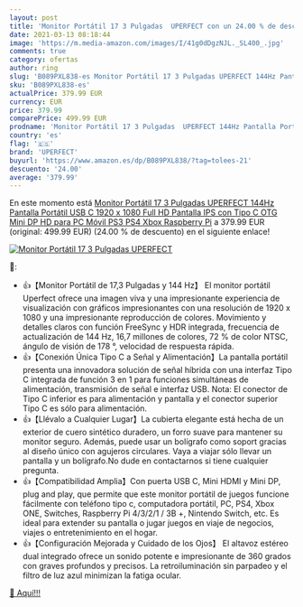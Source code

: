 ```yaml
---
layout: post
title: 'Monitor Portátil 17 3 Pulgadas  UPERFECT con un 24.00 % de descuento'
date: 2021-03-13 08:18:44
image: 'https://m.media-amazon.com/images/I/41g0dDgzNJL._SL400_.jpg'
comments: true
category: ofertas
author: ring
slug: 'B089PXL838-es Monitor Portátil 17 3 Pulgadas UPERFECT 144Hz Pantalla...'
sku: 'B089PXL838-es'
actualPrice: 379.99 EUR
currency: EUR
price: 379.99
comparePrice: 499.99 EUR
prodname: 'Monitor Portátil 17 3 Pulgadas  UPERFECT 144Hz Pantalla Portátil USB C 1920 x 1080 Full HD Pantalla IPS con Tipo C  OTG  Mini DP HD para PC  Móvil  PS3  PS4  Xbox Raspberry Pi'
country: 'es'
flag: '🇪🇸'
brand: 'UPERFECT'
buyurl: 'https://www.amazon.es/dp/B089PXL838/?tag=tolees-21'
descuento: '24.00'
average: '379.99'
---
```


En este momento está [Monitor Portátil 17 3 Pulgadas  UPERFECT 144Hz Pantalla Portátil USB C 1920 x 1080 Full HD Pantalla IPS con Tipo C  OTG  Mini DP HD para PC  Móvil  PS3  PS4  Xbox Raspberry Pi](https://www.amazon.es/dp/B089PXL838/?tag=tolees-21) a 379.99 EUR (original: 499.99 EUR) (24.00 %  de descuento) en el siguiente enlace!

[![Monitor Portátil 17 3 Pulgadas  UPERFECT](https://m.media-amazon.com/images/I/41g0dDgzNJL._SL400_.jpg)](https://www.amazon.es/dp/B089PXL838/?tag=tolees-21)

🔎:

- 👍【Monitor Portátil de 17,3 Pulgadas y 144 Hz】 El monitor portátil Uperfect ofrece una imagen viva y una impresionante experiencia de visualización con gráficos impresionantes con una resolución de 1920 x 1080 y una impresionante reproducción de colores. Movimiento y detalles claros con función FreeSync y HDR integrada, frecuencia de actualización de 144 Hz, 16,7 millones de colores, 72 % de color NTSC, ángulo de visión de 178 °, velocidad de respuesta rápida.
- 👍【Conexión Única Tipo C a Señal y Alimentación】La pantalla portátil presenta una innovadora solución de señal híbrida con una interfaz Tipo C integrada de función 3 en 1 para funciones simultáneas de alimentación, transmisión de señal e interfaz USB. Nota: El conector de Tipo C inferior es para alimentación y pantalla y el conector superior Tipo C es sólo para alimentación.
- 👍【Llévalo a Cualquier Lugar】La cubierta elegante está hecha de un exterior de cuero sintético duradero, un forro suave para mantener su monitor seguro. Además, puede usar un bolígrafo como soport gracias al diseño único con agujeros circulares. Vaya a viajar sólo llevar un pantalla y un bolígrafo.No dude en contactarnos si tiene cualquier pregunta.
- 👍【Compatibilidad Amplia】Con puerta USB C, Mini HDMI y Mini DP, plug and play, que permite que este monitor portátil de juegos funcione fácilmente con teléfono tipo c, computadora portátil, PC, PS4, Xbox ONE, Switches, Raspberry Pi 4/3/2/1 / 3B +, Nintendo Switch, etc. Es ideal para extender su pantalla o jugar juegos en viaje de negocios, viajes o entretenimiento en el hogar.
- 👍【Configuración Mejorada y Cuidado de los Ojos】 El altavoz estéreo dual integrado ofrece un sonido potente e impresionante de 360 grados con graves profundos y precisos. La retroiluminación sin parpadeo y el filtro de luz azul minimizan la fatiga ocular.

[🛒 Aquí!!!](https://www.amazon.es/dp/B089PXL838/?tag=tolees-21)

